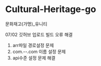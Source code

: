 # Cultural-Heritage-go
문화재고(가명)_유니티

07/02 
깃허브 업로드
빌드 오류 해결
1. arr파일 경로설정 문제
2. com.--.com 이름 설정 문제
3. api수준 설정 문제 해결

